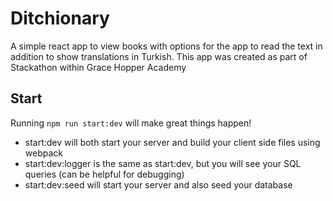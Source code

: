 # Ditchionary
A simple react app to view books with options for the app to read the text in addition to show translations in Turkish.
This app was created as part of Stackathon within Grace Hopper Academy


## Start

Running `npm run start:dev` will make great things happen!

- start:dev will both start your server and build your client side files using webpack
- start:dev:logger is the same as start:dev, but you will see your SQL queries (can be helpful for debugging)
- start:dev:seed will start your server and also seed your database


